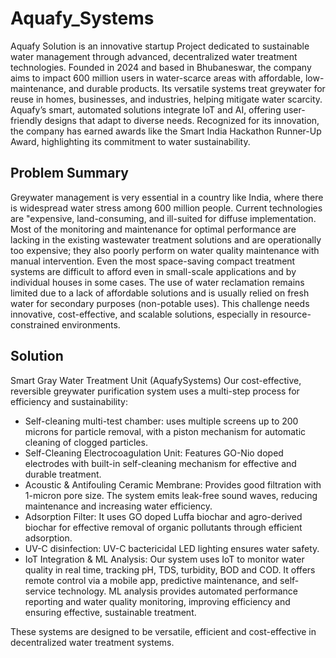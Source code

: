# Aquafy_Systems
Aquafy Solution is an innovative startup Project  dedicated to sustainable water management through advanced, decentralized water treatment technologies. Founded in 2024 and based in Bhubaneswar, the company aims to impact 600 million users in water-scarce areas with affordable, low-maintenance, and durable products. Its versatile systems treat greywater for reuse in homes, businesses, and industries, helping mitigate water scarcity. Aquafy’s smart, automated solutions integrate IoT and AI, offering user-friendly designs that adapt to diverse needs. Recognized for its innovation, the company has earned awards like the Smart India Hackathon Runner-Up Award, highlighting its commitment to water sustainability.

## Problem Summary
Greywater management is very essential in a country like India, where there is widespread water stress among 600 million people. Current technologies are "expensive, land-consuming, and ill-suited for diffuse implementation. Most of the monitoring and maintenance for optimal performance are lacking in the existing wastewater treatment solutions and are operationally too expensive; they also poorly perform on water quality maintenance with manual intervention. Even the most space-saving compact treatment systems are difficult to afford even in small-scale applications and by individual houses in some cases. The use of water reclamation remains limited due to a lack of affordable solutions and is usually relied on fresh water for secondary purposes (non-potable uses). This challenge needs innovative, cost-effective, and scalable solutions, especially in resource-constrained environments.

## Solution
 Smart Gray Water Treatment Unit (AquafySystems)
Our cost-effective, reversible greywater purification system uses a multi-step process for efficiency and sustainability:
- Self-cleaning multi-test chamber: uses multiple screens up to 200 microns for particle removal, with a piston mechanism for automatic cleaning of clogged particles.
- Self-Cleaning Electrocoagulation Unit: Features GO-Nio doped electrodes with built-in self-cleaning mechanism for effective and durable treatment.
- Acoustic & Antifouling Ceramic Membrane: Provides good filtration with 1-micron pore size. The system emits leak-free sound waves, reducing maintenance and increasing water efficiency.
- Adsorption Filter: It uses GO doped Luffa biochar and agro-derived biochar for effective removal of organic pollutants through efficient adsorption.
- UV-C disinfection: UV-C bactericidal LED lighting ensures water safety.
- IoT Integration & ML Analysis: Our system uses IoT to monitor water quality in real time, tracking pH, TDS, turbidity, BOD and COD. It offers remote control via a mobile app, predictive maintenance, and self-service technology. ML analysis provides automated performance reporting and water quality monitoring, improving efficiency and ensuring effective, sustainable treatment.
    
These systems are designed to be versatile, efficient and cost-effective in decentralized water treatment systems.
